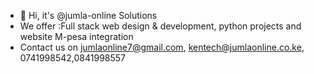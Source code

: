 - 👋 Hi, it's  @jumla-online Solutions 
-  We offer :Full stack web design & development, python projects and website M-pesa integration 
- Contact us on jumlaonline7@gmail.com, kentech@jumlaonline.co.ke, 0741998542,0841998557

<!---
jumla-online/jumla-online is a ✨ special ✨ repository because its `README.md` (this file) appears on your GitHub profile.
You can click the Preview link to take a look at your changes.
--->
